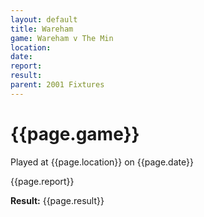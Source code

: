 ```yaml
---
layout: default
title: Wareham
game: Wareham v The Min
location: 
date: 
report: 
result: 
parent: 2001 Fixtures
---
```


# {{page.game}}

Played at {{page.location}} on {{page.date}}

{{page.report}}

**Result:** {{page.result}}
